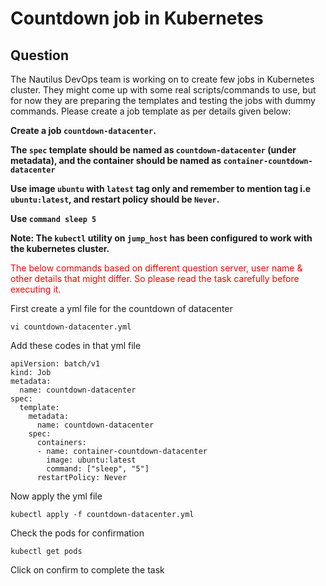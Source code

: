 # Countdown job in Kubernetes

## Question
The Nautilus DevOps team is working on to create few jobs in Kubernetes cluster. They might come up with some real scripts/commands to use, but for now they are preparing the templates and testing the jobs with dummy commands. Please create a job template as per details given below:

**Create a job `countdown-datacenter`.**

**The `spec` template should be named as `countdown-datacenter` (under metadata), and the container should be named as `container-countdown-datacenter`**

**Use image `ubuntu` with `latest` tag only and remember to mention tag i.e `ubuntu:latest`, and restart policy should be `Never`.**

**Use `command sleep 5`**

**Note: The `kubectl` utility on `jump_host` has been configured to work with the kubernetes cluster.**

<span style="color: red;">The below commands based on different question server, user name & other details that might differ. So please read the task carefully before executing it. </span>

First create a yml file for the countdown of datacenter

```
vi countdown-datacenter.yml
```
Add these codes in that yml file

```
apiVersion: batch/v1
kind: Job
metadata:
  name: countdown-datacenter
spec:
  template:
    metadata:
      name: countdown-datacenter
    spec:
      containers:
      - name: container-countdown-datacenter
        image: ubuntu:latest
        command: ["sleep", "5"]
      restartPolicy: Never
```

Now apply the yml file

```
kubectl apply -f countdown-datacenter.yml
```

Check the pods for confirmation

```
kubectl get pods
```
Click on confirm to complete the task